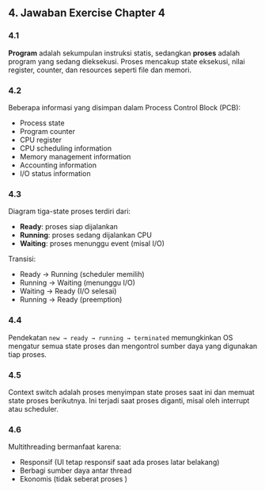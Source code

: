 ## 4. Jawaban Exercise Chapter 4

### **4.1**  
**Program** adalah sekumpulan instruksi statis, sedangkan **proses** adalah program yang sedang dieksekusi. Proses mencakup state eksekusi, nilai register, counter, dan resources seperti file dan memori.

### **4.2**  
Beberapa informasi yang disimpan dalam Process Control Block (PCB):
- Process state
- Program counter
- CPU register
- CPU scheduling information
- Memory management information
- Accounting information
- I/O status information

### **4.3**  
Diagram tiga-state proses terdiri dari:
- **Ready**: proses siap dijalankan
- **Running**: proses sedang dijalankan CPU
- **Waiting**: proses menunggu event (misal I/O)

Transisi:
- Ready → Running (scheduler memilih)
- Running → Waiting (menunggu I/O)
- Waiting → Ready (I/O selesai)
- Running → Ready (preemption)

### **4.4**  
Pendekatan `new → ready → running → terminated` memungkinkan OS mengatur semua state proses dan mengontrol sumber daya yang digunakan tiap proses.

### **4.5**  
Context switch adalah proses menyimpan state proses saat ini dan memuat state proses berikutnya. Ini terjadi saat proses diganti, misal oleh interrupt atau scheduler.

### **4.6**  
Multithreading bermanfaat karena:
- Responsif (UI tetap responsif saat ada proses latar belakang)
- Berbagi sumber daya antar thread
- Ekonomis (tidak seberat proses )
